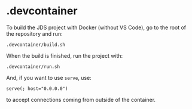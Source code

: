 # .devcontainer

To build the JDS project with Docker (without VS Code), go to the root of the repository and run:

```
.devcontainer/build.sh
```

When the build is finished, run the project with:

```
.devcontainer/run.sh
```

And, if you want to use `serve`, use:

```
serve(; host="0.0.0.0")
```

to accept connections coming from outside of the container.
